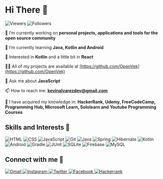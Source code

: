 # Hi There 👋

<p align="left">
	<img src="https://komarev.com/ghpvc/?username=openvek&label=Profile%20views&color=0e75b6&style=flat" alt="Viewers" /> 
	<img src="https://img.shields.io/github/followers/OpenVek.svg?style=social&label=Follow&maxAge=2592000" alt="Followers" />
</p>

 🔭 I’m currently working on **personal projects, applications and tools for the open source community**

 🌱 I’m currently learning **Java, Kotlin and Android**
 
 🧐 Interested in **Kotlin** and a little bit in **React**

 👨‍💻 All of my projects are available at [https://github.com/OpenVek](https://github.com/OpenVek)

 💬 Ask me about **JavaScript**

 📫 How to reach me: **kevinalvarezdev@gmail.com**
 
 🧠 I have acquired my knowledge in: **HackerRank, Udemy, FreeCodeCamp, Programming Hub, Microsoft Learn, Sololearn and Youtube Programming Courses**
 
 ## Skills and Interests 🏅
 
<p align="left">
	<img src="https://img.shields.io/badge/HTML5-E34F26?style=for-the-badge&logo=html5&logoColor=white" alt="HTML"/>
	<img src="https://img.shields.io/badge/CSS3-1572B6?style=for-the-badge&logo=css3&logoColor=white" alt="CSS"/>
	<img src="https://img.shields.io/badge/JavaScript-323330?style=for-the-badge&logo=javascript&logoColor=F7DF1E" alt="JavaScript"/>
	<img src="https://img.shields.io/badge/Git-F05032?style=for-the-badge&logo=git&logoColor=white" alt="Git" />
	<img src="https://img.shields.io/badge/Java-eb7734?style=for-the-badge&logo=java&logoColor=white" alt="Java" />
	<img src="https://img.shields.io/badge/Spring-6DB33F?style=for-the-badge&logo=spring&logoColor=white" alt="Spring" />
	<img src="https://img.shields.io/badge/Hibernate-59666C?style=for-the-badge&logo=hibernate&logoColor=white" alt="Hibernate" />
	<img src="https://img.shields.io/badge/Kotlin-0095D5?&style=for-the-badge&logo=kotlin&logoColor=white" alt="Kotlin"; />
	<img src="https://img.shields.io/badge/Android-3DDC84?style=for-the-badge&logo=android&logoColor=white" alt="Android" />
	<img src="https://img.shields.io/badge/Gradle-02303A?style=for-the-badge&logo=gradle&logoColor=white" alt="Gradle" />
	<img src="https://img.shields.io/badge/JUnit-25A162?style=for-the-badge&logo=junit5&logoColor=white" alt="JUnit" />
	<img src="https://img.shields.io/badge/SQLite-07405E?style=for-the-badge&logo=sqlite&logoColor=white" alt="SQLite" />
	<img src="https://img.shields.io/badge/Firebase-FFCA28?style=for-the-badge&logo=firebase&logoColor=262626" alt="Firebase" />
	<img src="https://img.shields.io/badge/MySQL-4479A1?style=for-the-badge&logo=mysql&logoColor=white" alt="MySQL" />
	<!-- <img src="https://img.shields.io/badge/Angular-DD0031?style=for-the-badge&logo=angular&logoColor=white" alt="Angular"/> -->
	<!-- <img src="https://img.shields.io/badge/Java-ED8B00?style=for-the-badge&logo=java&logoColor=white" alt="Java"/> -->
	<!-- <img src="https://img.shields.io/badge/Spring-6DB33F?style=for-the-badge&logo=spring&logoColor=white" alt="Spring"/> -->
	<!-- <img src="https://img.shields.io/badge/Go-00ADD8?style=for-the-badge&logo=go&logoColor=white" alt="Golang"/> -->
	<!-- <img src="https://img.shields.io/badge/MySQL-00000F?style=for-the-badge&logo=mysql&logoColor=white" alt="MySQL" /> -->
	<!-- <img src="https://img.shields.io/badge/MongoDB-4EA94B?style=for-the-badge&logo=mongodb&logoColor=white" alt="MongoDB" /> -->
</p>

## Connect with me 🤝

<p align="left">
	<a href="mailto:kevinalvarezdev@gmail.com">
		<img src="https://img.shields.io/badge/Gmail-D14836?style=for-the-badge&logo=gmail&logoColor=white" alt="Gmail" />
	</a>
	<a href="https://www.instagram.com/openvek/">
		<img src="https://img.shields.io/badge/Instagram-E4405F?style=for-the-badge&logo=instagram&logoColor=white" alt="Instagram" />
	</a>
	<a href="https://twitter.com/OpenVek">
		<img src="https://img.shields.io/badge/Twitter-1DA1F2?style=for-the-badge&logo=twitter&logoColor=white" alt="Twitter" />
	</a>
	<a href="https://www.facebook.com/kevinalvarezdev/">
		<img src="https://img.shields.io/badge/Facebook-1877F2?style=for-the-badge&logo=facebook&logoColor=white" alt="Facebook" />
	</a>
	<a href="https://www.hackerrank.com/OpenVek">
		<img src="https://img.shields.io/badge/Hackerrank-22bf65?style=for-the-badge&logo=hackerrank&logoColor=212121" alt="Hackerrank" />
	</a>
</p>
